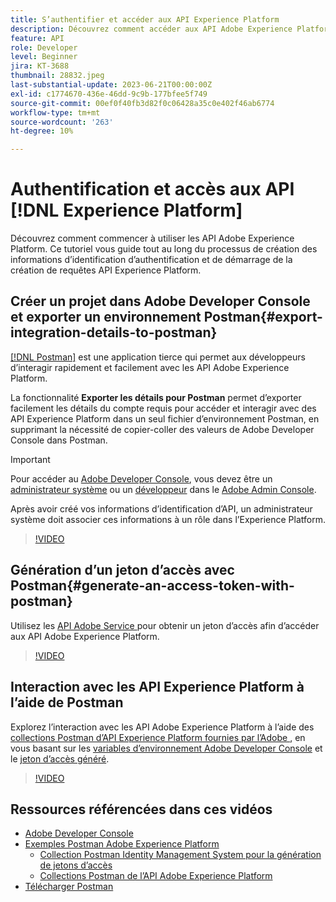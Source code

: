 ```yaml
---
title: S’authentifier et accéder aux API Experience Platform
description: Découvrez comment accéder aux API Adobe Experience Platform.
feature: API
role: Developer
level: Beginner
jira: KT-3688
thumbnail: 28832.jpeg
last-substantial-update: 2023-06-21T00:00:00Z
exl-id: c1774670-436e-46dd-9c9b-177bfee5f749
source-git-commit: 00ef0f40fb3d82f0c06428a35c0e402f46ab6774
workflow-type: tm+mt
source-wordcount: '263'
ht-degree: 10%

---
```


# Authentification et accès aux API [!DNL Experience Platform]

Découvrez comment commencer à utiliser les API Adobe Experience Platform. Ce tutoriel vous guide tout au long du processus de création des informations d’identification d’authentification et de démarrage de la création de requêtes API Experience Platform.

## Créer un projet dans Adobe Developer Console et exporter un environnement Postman{#export-integration-details-to-postman}

[[!DNL Postman]](https://www.postman.com/) est une application tierce qui permet aux développeurs d’interagir rapidement et facilement avec les API Adobe Experience Platform.

La fonctionnalité [ ](https://developer.adobe.com/console/home) **Exporter les détails pour Postman** permet d’exporter facilement les détails du compte requis pour accéder et interagir avec des API Experience Platform dans un seul fichier d’environnement Postman, en supprimant la nécessité de copier-coller des valeurs de Adobe Developer Console dans Postman.

>[!IMPORTANT]
>
>Pour accéder au [Adobe Developer Console](https://developer.adobe.com/console/home), vous devez être un [administrateur système](https://helpx.adobe.com/fr/enterprise/using/admin-roles.html) ou un [développeur](https://helpx.adobe.com/enterprise/using/manage-developers.html#:~:text=Add%20developers%20to%20a%20single%20product%20profile&amp;text=In%20the%20Admin%20Console%2C%20navigate,in%20the%20upper%2Dright%20corner.) dans le [Adobe Admin Console](https://adminconsole.adobe.com).
>
> Après avoir créé vos informations d’identification d’API, un administrateur système doit associer ces informations à un rôle dans l’Experience Platform.

>[!VIDEO](https://video.tv.adobe.com/v/28832/?learn=on)

## Génération d’un jeton d’accès avec Postman{#generate-an-access-token-with-postman}

Utilisez les [ API Adobe Service ](https://github.com/adobe/experience-platform-postman-samples/tree/master/apis/ims) pour obtenir un jeton d’accès afin d’accéder aux API Adobe Experience Platform.

>[!VIDEO](https://video.tv.adobe.com/v/29698/?learn=on)


## Interaction avec les API Experience Platform à l’aide de Postman

Explorez l’interaction avec les API Adobe Experience Platform à l’aide des [ collections Postman d’API Experience Platform fournies par l’Adobe ](https://github.com/adobe/experience-platform-postman-samples/tree/master/apis/experience-platform), en vous basant sur les [variables d’environnement Adobe Developer Console](#export-integration-details-to-postman) et le [jeton d’accès généré](#generate-an-access-token-with-postman).

>[!VIDEO](https://video.tv.adobe.com/v/29704/?learn=on)


## Ressources référencées dans ces vidéos

* [Adobe Developer Console](https://developer.adobe.com/console/home)
* [ Exemples Postman Adobe Experience Platform](https://github.com/adobe/experience-platform-postman-samples)
   * [Collection Postman Identity Management System pour la génération de jetons d’accès](https://github.com/adobe/experience-platform-postman-samples/tree/master/apis/ims)
   * [Collections Postman de l’API Adobe Experience Platform](https://github.com/adobe/experience-platform-postman-samples/tree/master/apis/experience-platform)
* [Télécharger Postman](https://www.postman.com/)
